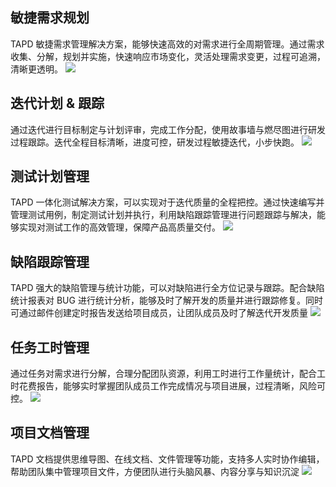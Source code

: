 ## 敏捷需求规划
TAPD 敏捷需求管理解决方案，能够快速高效的对需求进行全周期管理。通过需求收集、分解，规划并实施，快速响应市场变化，灵活处理需求变更，过程可追溯，清晰更透明。
![](http://imgcache.tce.fsphere.cn/static/mc.qcloudimg.com/static/img/5a70bc007043a7c607de75330ffc9c67/image.png)

## 迭代计划 & 跟踪
通过迭代进行目标制定与计划评审，完成工作分配，使用故事墙与燃尽图进行研发过程跟踪。迭代全程目标清晰，进度可控，研发过程敏捷迭代，小步快跑。
![](http://imgcache.tce.fsphere.cn/static/mc.qcloudimg.com/static/img/dc5ced78d6a31dcd7cedbae3b2a1e9f1/image.png)

## 测试计划管理
TAPD 一体化测试解决方案，可以实现对于迭代质量的全程把控。通过快速编写并管理测试用例，制定测试计划并执行，利用缺陷跟踪管理进行问题跟踪与解决，能够实现对测试工作的高效管理，保障产品高质量交付。
![](http://imgcache.tce.fsphere.cn/static/mc.qcloudimg.com/static/img/8e2c7f5e8f3ff8b24f5fe2664107d4bb/image.png)

## 缺陷跟踪管理
TAPD 强大的缺陷管理与统计功能，可以对缺陷进行全方位记录与跟踪。配合缺陷统计报表对 BUG 进行统计分析，能够及时了解开发的质量并进行跟踪修复。同时可通过邮件创建定时报告发送给项目成员，让团队成员及时了解迭代开发质量
![](http://imgcache.tce.fsphere.cn/static/mc.qcloudimg.com/static/img/007f0138db7a7b3c739a412d6326aa70/image.png)

## 任务工时管理
通过任务对需求进行分解，合理分配团队资源，利用工时进行工作量统计，配合工时花费报告，能够实时掌握团队成员工作完成情况与项目进展，过程清晰，风险可控。
![](http://imgcache.tce.fsphere.cn/static/mc.qcloudimg.com/static/img/4f94b661c69796106e81a307daf3605d/image.png)

## 项目文档管理
TAPD 文档提供思维导图、在线文档、文件管理等功能，支持多人实时协作编辑，帮助团队集中管理项目文件，方便团队进行头脑风暴、内容分享与知识沉淀
![](http://imgcache.tce.fsphere.cn/static/mc.qcloudimg.com/static/img/c87fb109a658d87d8c92a0060a8c4ecf/image.png)
